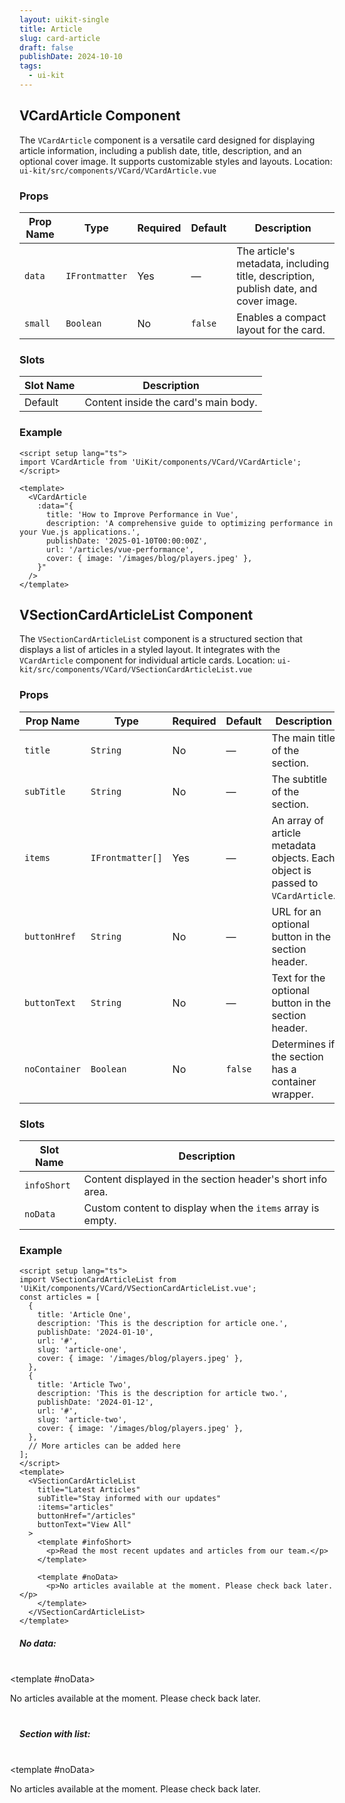 ```yaml
---
layout: uikit-single
title: Article
slug: card-article
draft: false
publishDate: 2024-10-10
tags:
  - ui-kit
---
```


## VCardArticle Component
The `VCardArticle` component is a versatile card designed for displaying article information, including a publish date, title, description, and an optional cover image. It supports customizable styles and layouts.
Location: `ui-kit/src/components/VCard/VCardArticle.vue`

### Props

| Prop Name   | Type               | Required | Default | Description                                                             |
|-------------|--------------------|----------|---------|-------------------------------------------------------------------------|
| `data`      | `IFrontmatter`     | Yes      | —       | The article's metadata, including title, description, publish date, and cover image. |
| `small`     | `Boolean`          | No       | `false` | Enables a compact layout for the card.                                 |

### Slots

| Slot Name | Description                                      |
|-----------|--------------------------------------------------|
| Default   | Content inside the card's main body.            |

### Example
```vue
<script setup lang="ts">
import VCardArticle from 'UiKit/components/VCard/VCardArticle';
</script>

<template>
  <VCardArticle
    :data="{
      title: 'How to Improve Performance in Vue',
      description: 'A comprehensive guide to optimizing performance in your Vue.js applications.',
      publishDate: '2025-01-10T00:00:00Z',
      url: '/articles/vue-performance',
      cover: { image: '/images/blog/players.jpeg' },
    }"
  />
</template>
```

<script setup lang="ts">
import VCardArticle from 'UiKit/components/VCard/VCardArticle.vue';
import VSectionCardArticleList from 'UiKit/components/VCard/VSectionCardArticleList.vue';

const articles = [
  {
    title: 'Article One',
    description: 'This is the description for article one.',
    publishDate: '2024-01-10',
    url: '#',
    slug: 'article-one',
    cover: { image: '/images/blog/players.jpeg' },
  },
  {
    title: 'Article Two',
    description: 'This is the description for article two.',
    publishDate: '2024-01-12',
    url: '#',
    slug: 'article-two',
    cover: { image: '/images/blog/players.jpeg' },
  },
  // More articles can be added here
];
</script>

<VCardArticle
    :data="{
      title: 'How to Improve Performance in Vue',
      description: 'A comprehensive guide to optimizing performance in your Vue.js applications.',
      publishDate: '2025-01-10T00:00:00Z',
      url: '#',
      cover: { image: '/images/blog/players.jpeg' },
    }"
/>

## VSectionCardArticleList Component

The `VSectionCardArticleList` component is a structured section that displays a list of articles in a styled layout. It integrates with the `VCardArticle` component for individual article cards. Location: `ui-kit/src/components/VCard/VSectionCardArticleList.vue`

### Props

| Prop Name    | Type                   | Required | Default | Description                                                                 |
|--------------|------------------------|----------|---------|-----------------------------------------------------------------------------|
| `title`      | `String`               | No       | —       | The main title of the section.                                             |
| `subTitle`   | `String`               | No       | —       | The subtitle of the section.                                               |
| `items`      | `IFrontmatter[]`       | Yes      | —       | An array of article metadata objects. Each object is passed to `VCardArticle`. |
| `buttonHref` | `String`               | No       | —       | URL for an optional button in the section header.                          |
| `buttonText` | `String`               | No       | —       | Text for the optional button in the section header.                        |
| `noContainer`| `Boolean`              | No       | `false` | Determines if the section has a container wrapper.                         |


### Slots

| Slot Name    | Description                                     |
|--------------|-------------------------------------------------|
| `infoShort`  | Content displayed in the section header's short info area. |
| `noData`     | Custom content to display when the `items` array is empty. |


### Example
```vue
<script setup lang="ts">
import VSectionCardArticleList from 'UiKit/components/VCard/VSectionCardArticleList.vue';
const articles = [
  {
    title: 'Article One',
    description: 'This is the description for article one.',
    publishDate: '2024-01-10',
    url: '#',
    slug: 'article-one',
    cover: { image: '/images/blog/players.jpeg' },
  },
  {
    title: 'Article Two',
    description: 'This is the description for article two.',
    publishDate: '2024-01-12',
    url: '#',
    slug: 'article-two',
    cover: { image: '/images/blog/players.jpeg' },
  },
  // More articles can be added here
];
</script>
<template>
  <VSectionCardArticleList
    title="Latest Articles"
    subTitle="Stay informed with our updates"
    :items="articles"
    buttonHref="/articles"
    buttonText="View All"
  >
    <template #infoShort>
      <p>Read the most recent updates and articles from our team.</p>
    </template>

    <template #noData>
      <p>No articles available at the moment. Please check back later.</p>
    </template>
  </VSectionCardArticleList>
</template>
```

##### No data:

<div style="margin: 40px -15px;">
<VSectionCardArticleList
    title="Latest Articles"
    subTitle="Stay informed with our updates"
    :items="[]"
    buttonHref="/articles"
    buttonText="View All"
>

  <template #noData>
      <p>No articles available at the moment. Please check back later.</p>
  </template>
</VSectionCardArticleList>
</div>

##### Section with list:

<div style="margin: 40px -15px;">
<VSectionCardArticleList
    title="Latest Articles"
    subTitle="Stay informed with our updates"
    :items="articles"
    buttonHref="/articles"
    buttonText="View All"
>

  <template #noData>
      <p>No articles available at the moment. Please check back later.</p>
  </template>
</VSectionCardArticleList>
</div>
